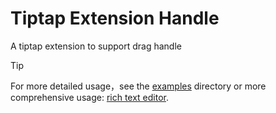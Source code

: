 # Tiptap Extension Handle

A tiptap extension to support drag handle

> [!TIP]
> For more detailed usage，see the [examples](./examples/) directory or more comprehensive usage: [rich text editor](https://github.com/vueditor/rich-text-editor.git).
